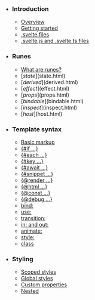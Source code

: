 -   ### Introduction
    
    -   [Overview](overview.html)
    -   [Getting started](getting-started.html)
    -   [.svelte files](svelte-files.html)
    -   [.svelte.js and .svelte.ts files](svelte-js-files.html)
-   ### Runes
    
    -   [What are runes?](what-are-runes.html)
    -   [$state]($state.html)
    -   [$derived]($derived.html)
    -   [$effect]($effect.html)
    -   [$props]($props.html)
    -   [$bindable]($bindable.html)
    -   [$inspect]($inspect.html)
    -   [$host]($host.html)
-   ### Template syntax
    
    -   [Basic markup](basic-markup.html)
    -   [{#if ...}](if.html)
    -   [{#each ...}](each.html)
    -   [{#key ...}](key.html)
    -   [{#await ...}](await.html)
    -   [{#snippet ...}](snippet.html)
    -   [{@render ...}](@render.html)
    -   [{@html ...}](@html.html)
    -   [{@const ...}](@const.html)
    -   [{@debug ...}](@debug.html)
    -   [bind:](bind.html)
    -   [use:](use.html)
    -   [transition:](transition.html)
    -   [in: and out:](in-and-out.html)
    -   [animate:](animate.html)
    -   [style:](style.html)
    -   [class](class.html)
-   ### Styling
    
    -   [Scoped styles](scoped-styles.html)
    -   [Global styles](global-styles.html)
    -   [Custom properties](custom-properties.html)
    -   [Nested <style> elements](nested-style-elements.html)
-   ### Special elements
    
    -   [<svelte:boundary>](svelte-boundary.html)
    -   [<svelte:window>](svelte-window.html)
    -   [<svelte:document>](svelte-document.html)
    -   [<svelte:body>](svelte-body.html)
    -   [<svelte:head>](svelte-head.html)
    -   [<svelte:element>](svelte-element.html)
    -   [<svelte:options>](svelte-options.html)
-   ### Runtime
    
    -   [Stores](stores.html)
    -   [Context](context.html)
    -   [Lifecycle hooks](lifecycle-hooks.html)
    -   [Imperative component API](imperative-component-api.html)
-   ### Misc
    
    -   [Testing](testing.html)
    -   [TypeScript](typescript.html)
    -   [Custom elements](custom-elements.html)
    -   [Svelte 4 migration guide](v4-migration-guide.html)
    -   [Svelte 5 migration guide](v5-migration-guide.html)
    -   [Frequently asked questions](faq.html)
-   ### Reference
    
    -   [svelte](svelte.html)
    -   [svelte/action](svelte-action.html)
    -   [svelte/animate](svelte-animate.html)
    -   [svelte/compiler](svelte-compiler.html)
    -   [svelte/easing](svelte-easing.html)
    -   [svelte/events](svelte-events.html)
    -   [svelte/legacy](svelte-legacy.html)
    -   [svelte/motion](svelte-motion.html)
    -   [svelte/reactivity/window](svelte-reactivity-window.html)
    -   [svelte/reactivity](svelte-reactivity.html)
    -   [svelte/server](svelte-server.html)
    -   [svelte/store](svelte-store.html)
    -   [svelte/transition](svelte-transition.html)
    -   [Compiler errors](compiler-errors.html)
    -   [Compiler warnings](compiler-warnings.html)
    -   [Runtime errors](runtime-errors.html)
    -   [Runtime warnings](runtime-warnings.html)
-   ### Legacy APIs
    
    -   [Overview](legacy-overview.html)
    -   [Reactive let/var declarations](legacy-let.html)
    -   [Reactive $: statements](legacy-reactive-assignments.html)
    -   [export let](legacy-export-let.html)
    -   [$$props and $$restProps](legacy-$$props-and-$$restProps.html)
    -   [on:](legacy-on.html)
    -   [<slot>](legacy-slots.html)
    -   [$$slots](legacy-$$slots.html)
    -   [<svelte:fragment>](legacy-svelte-fragment.html)
    -   [<svelte:component>](legacy-svelte-component.html)
    -   [<svelte:self>](legacy-svelte-self.html)
    -   [Imperative component API](legacy-component-api.html)

SvelteReference

# svelte/action

### On this page

-   [svelte/action](svelte-action.html)
-   [Action](svelte-action.html#Action)
-   [ActionReturn](svelte-action.html#ActionReturn)

## Action[](svelte-action.html#Action)

Actions are functions that are called when an element is created. You can use this interface to type such actions. The following example defines an action that only works on `<div>` elements and optionally accepts a parameter which it has a default value for:

export const `const myAction: Action<HTMLDivElement, {     someProperty: boolean; } | undefined>`myAction: `type Action = /*unresolved*/ any`Action<HTMLDivElement, { `someProperty: boolean`someProperty: boolean } | undefined> = (`node: any`node, `param: {     someProperty: boolean; }`param = { `someProperty: boolean`someProperty: true }) => {
	// ...
}

`Action<HTMLDivElement>` and `Action<HTMLDivElement, undefined>` both signal that the action accepts no parameters.

You can return an object with methods `update` and `destroy` from the function and type which additional attributes and events it has. See interface `ActionReturn` for more details.

interface Action<
	Element = HTMLElement,
	Parameter = undefined,
	Attributes extends Record<string, any> = Record<
		never,
		any
	>
> {…}

<Node extends Element>(
	...args: undefined extends Parameter
		? [node: Node, parameter?: Parameter]
		: [node: Node, parameter: Parameter]
): void | ActionReturn<Parameter, Attributes>;

## ActionReturn[](svelte-action.html#ActionReturn)

Actions can return an object containing the two properties defined in this interface. Both are optional.

-   update: An action can have a parameter. This method will be called whenever that parameter changes, immediately after Svelte has applied updates to the markup. `ActionReturn` and `ActionReturn<undefined>` both mean that the action accepts no parameters.
-   destroy: Method that is called after the element is unmounted

Additionally, you can specify which additional attributes and events the action enables on the applied element. This applies to TypeScript typings only and has no effect at runtime.

Example usage:

interface Attributes {
	`Attributes.newprop?: string | undefined`newprop?: string;
	'on:event': (`e: CustomEvent<boolean>`e: `interface CustomEvent<T = any>`

[MDN Reference](https://developer.mozilla.org/docs/Web/API/CustomEvent)

CustomEvent<boolean>) => void;
}
export function `function myAction(node: HTMLElement, parameter: Parameter): ActionReturn<Parameter, Attributes>`myAction(`node: HTMLElement`node: HTMLElement, `parameter: Parameter`parameter: `type Parameter = /*unresolved*/ any`Parameter): `type ActionReturn = /*unresolved*/ any`ActionReturn<`type Parameter = /*unresolved*/ any`Parameter, Attributes> {
	// ...
	return {
		`update: (updatedParameter: any) => void`update: (`updatedParameter: any`updatedParameter) => {...},
		destroy: () => {...}
	};
}

interface ActionReturn<
	Parameter = undefined,
	Attributes extends Record<string, any> = Record<
		never,
		any
	>
> {…}

update?: (parameter: Parameter) => void;

destroy?: () => void;

[Edit this page on GitHub](https://github.com/sveltejs/svelte/edit/main/documentation/docs/98-reference/21-svelte-action.md)

previous next

[svelte](svelte.html) [svelte/animate](svelte-animate.html)
